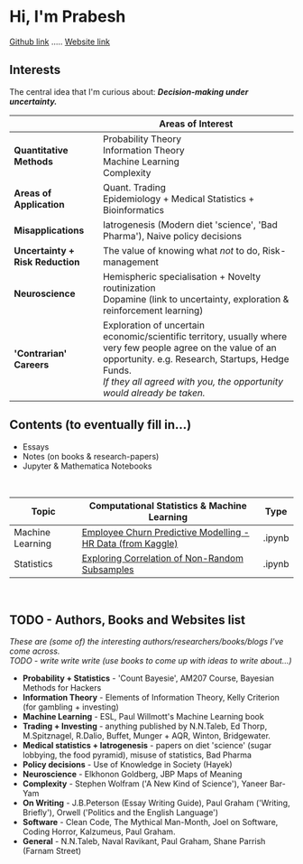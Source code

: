
# **Hi, I'm Prabesh**
[Github link](https://github.com/pra-kri)   .....   [Website link](https://pra-kri.github.io)
<br/>

## Interests
The central idea that I'm curious about: ***Decision-making under uncertainty.***<br>

|  | Areas of Interest |
| --- | --- |
|**Quantitative Methods**| Probability Theory <br>Information Theory<br>Machine Learning<br>Complexity|
|**Areas of Application**| Quant. Trading <br>Epidemiology + Medical Statistics + Bioinformatics |
|**Misapplications**| Iatrogenesis (Modern diet 'science', 'Bad Pharma'), Naive policy decisions|
|**Uncertainty + Risk Reduction**| The value of knowing what *not* to do, Risk-management|
|**Neuroscience**| Hemispheric specialisation + Novelty routinization<br>Dopamine (link to uncertainty, exploration & reinforcement learning)|
|**'Contrarian' Careers**|Exploration of uncertain economic/scientific territory, usually where very few people agree on the value of an opportunity. e.g. Research, Startups, Hedge Funds. <br> *If they all agreed with you, the opportunity would already be taken.*<br>|



## Contents (to eventually fill in...)
- Essays
- Notes (on books & research-papers)
- Jupyter & Mathematica Notebooks

<br>

| Topic | Computational Statistics & Machine Learning | Type |
| --- | --- | --- |
| Machine Learning | [Employee Churn Predictive Modelling - HR Data (from Kaggle) ](https://pra-kri.github.io/projects/ML_HR_analytics/HR_analytics_notebook) | .ipynb |
| Statistics | [Exploring Correlation of Non-Random Subsamples](https://pra-kri.github.io/projects/correlation_nonadditivity/corr_project) | .ipynb |

<br>

## TODO - Authors, Books and Websites list
*These are (some of) the interesting authors/researchers/books/blogs I've come across.*<br>
*TODO - write write write (use books to come up with ideas to write about...)*
<br>
- **Probability + Statistics** - 'Count Bayesie', AM207 Course, Bayesian Methods for Hackers
- **Information Theory** - Elements of Information Theory, Kelly Criterion (for gambling + investing)
- **Machine Learning** - ESL, Paul Willmott's Machine Learning book
- **Trading + Investing** - anything published by N.N.Taleb, Ed Thorp, M.Spitznagel, R.Dalio, Buffet, Munger + AQR, Winton, Bridgewater.
- **Medical statistics + Iatrogenesis** - papers on diet 'science' (sugar lobbying, the food pyramid), misuse of statistics, Bad Pharma
- **Policy decisions** - Use of Knowledge in Society (Hayek)
- **Neuroscience** - Elkhonon Goldberg, JBP Maps of Meaning
- **Complexity** - Stephen Wolfram ('A New Kind of Science'), Yaneer Bar-Yam
- **On Writing** - J.B.Peterson (Essay Writing Guide), Paul Graham ('Writing, Briefly'), Orwell ('Politics and the English Language')
- **Software** - Clean Code, The Mythical Man-Month, Joel on Software, Coding Horror, Kalzumeus, Paul Graham.
- **General** - N.N.Taleb, Naval Ravikant, Paul Graham, Shane Parrish (Farnam Street)

<br>

<br/>





